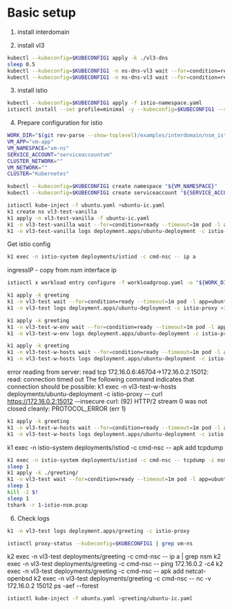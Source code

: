 # Basic setup 
1. install interdomain 

2. install vl3
```bash
kubectl --kubeconfig=$KUBECONFIG1 apply -k ./vl3-dns
sleep 0.5
kubectl --kubeconfig=$KUBECONFIG1 -n ns-dns-vl3 wait --for=condition=ready --timeout=1m pod -l app=nse-vl3-vpp
kubectl --kubeconfig=$KUBECONFIG1 -n ns-dns-vl3 wait --for=condition=ready --timeout=1m pod -l app=vl3-ipam
```

3. install istio
```bash
kubectl --kubeconfig=$KUBECONFIG1 apply -f istio-namespace.yaml
istioctl install --set profile=minimal -y --kubeconfig=$KUBECONFIG1 --set meshConfig.accessLogFile=/dev/stdout
```

4. Prepare configuration for istio
```bash
WORK_DIR="$(git rev-parse --show-toplevel)/examples/interdomain/nsm_istio_vl3/clean/greeting/istio-vm-configs"
VM_APP="vm-app"
VM_NAMESPACE="vm-ns"
SERVICE_ACCOUNT="serviceaccountvm"
CLUSTER_NETWORK=""
VM_NETWORK=""
CLUSTER="Kubernetes"
```

```bash
kubectl --kubeconfig=$KUBECONFIG1 create namespace "${VM_NAMESPACE}"
kubectl --kubeconfig=$KUBECONFIG1 create serviceaccount "${SERVICE_ACCOUNT}" -n "${VM_NAMESPACE}"
```

```bash
istioctl kube-inject -f ubuntu.yaml >ubuntu-ic.yaml
k1 create ns vl3-test-vanilla
k1 apply -n vl3-test-vanilla -f ubuntu-ic.yaml
k1 -n vl3-test-vanilla wait --for=condition=ready --timeout=1m pod -l app=ubuntu
k1 -n vl3-test-vanilla logs deployment.apps/ubuntu-deployment -c istio-proxy >istio-proxy-vanilla.log
```

Get istio config
```bash
k1 exec -n istio-system deployments/istiod -c cmd-nsc -- ip a
```
ingressIP - copy from nsm interface ip
```bash
istioctl x workload entry configure -f workloadgroup.yaml -o "${WORK_DIR}" --clusterID "${CLUSTER}" --kubeconfig=$KUBECONFIG1 --ingressIP=172.16.0.2
```

```bash
k1 apply -k greeting
k1 -n vl3-test wait --for=condition=ready --timeout=1m pod -l app=ubuntu
k1 -n vl3-test logs deployment.apps/ubuntu-deployment -c istio-proxy >istio-proxy-manual.log
```

```bash
k1 apply -k greeting
k1 -n vl3-test-w-env wait --for=condition=ready --timeout=1m pod -l app=ubuntu
k1 -n vl3-test-w-env logs deployment.apps/ubuntu-deployment -c istio-proxy >istio-proxy-manual-w-env.log
```

```bash
k1 apply -k greeting
k1 -n vl3-test-w-hosts wait --for=condition=ready --timeout=1m pod -l app=ubuntu
k1 -n vl3-test-w-hosts logs deployment.apps/ubuntu-deployment -c istio-proxy >istio-proxy-manual-w-hosts.log
```
error reading from server: read tcp 172.16.0.6:46704->172.16.0.2:15012: read: connection timed out
The following command indicates that connection should be possible:
k1 exec -n vl3-test-w-hosts deployments/ubuntu-deployment -c istio-proxy -- curl https://172.16.0.2:15012 --insecure
curl: (92) HTTP/2 stream 0 was not closed cleanly: PROTOCOL_ERROR (err 1)

```bash
k1 apply -k greeting
k1 -n vl3-test-w-hosts wait --for=condition=ready --timeout=1m pod -l app=ubuntu
k1 -n vl3-test-w-hosts logs deployment.apps/ubuntu-deployment -c istio-proxy >istio-proxy-manual-w-hosts-w-discovery.log
```

k1 exec -n istio-system deployments/istiod -c cmd-nsc -- apk add tcpdump

```bash
k1 exec -n istio-system deployments/istiod -c cmd-nsc -- tcpdump -i nsm-1 -U -w - >1-istio-nsm.pcap &
sleep 1
k1 apply -k ./greeting/
k1 -n vl3-test wait --for=condition=ready --timeout=1m pod -l app=ubuntu
sleep 1
kill -2 $!
sleep 1
tshark -r 1-istio-nsm.pcap
```
6. Check logs
```bash
k1 -n vl3-test logs deployment.apps/greeting -c istio-proxy
```
```bash
istioctl proxy-status --kubeconfig=$KUBECONFIG1 | grep vm-ns
```

k2 exec -n vl3-test deployments/greeting -c cmd-nsc -- ip a | grep nsm
k2 exec -n vl3-test deployments/greeting -c cmd-nsc -- ping 172.16.0.2 -c4
k2 exec -n vl3-test deployments/greeting -c cmd-nsc -- apk add netcat-openbsd
k2 exec -n vl3-test deployments/greeting -c cmd-nsc -- nc -v 172.16.0.2 15012
ps -aef --forest

```bash
istioctl kube-inject -f ubuntu.yaml >greeting/ubuntu-ic.yaml
```
